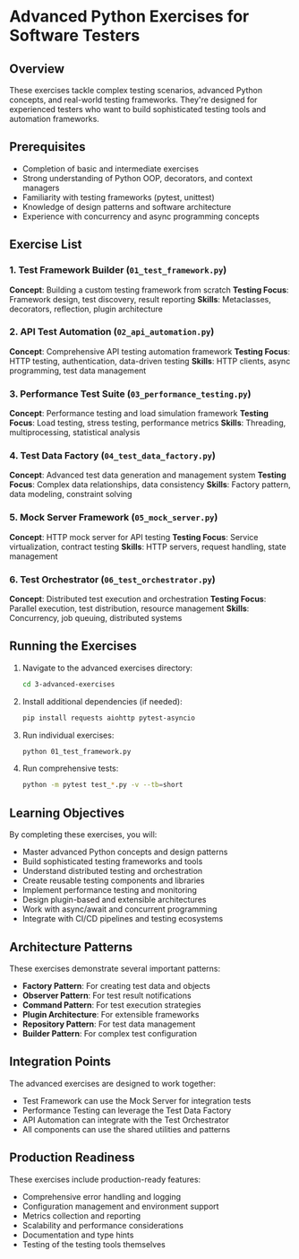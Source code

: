# Advanced Python Exercises for Software Testers

## Overview
These exercises tackle complex testing scenarios, advanced Python concepts, and real-world testing frameworks. They're designed for experienced testers who want to build sophisticated testing tools and automation frameworks.

## Prerequisites
- Completion of basic and intermediate exercises
- Strong understanding of Python OOP, decorators, and context managers
- Familiarity with testing frameworks (pytest, unittest)
- Knowledge of design patterns and software architecture
- Experience with concurrency and async programming concepts

## Exercise List

### 1. Test Framework Builder (`01_test_framework.py`)
**Concept**: Building a custom testing framework from scratch
**Testing Focus**: Framework design, test discovery, result reporting
**Skills**: Metaclasses, decorators, reflection, plugin architecture

### 2. API Test Automation (`02_api_automation.py`)
**Concept**: Comprehensive API testing automation framework
**Testing Focus**: HTTP testing, authentication, data-driven testing
**Skills**: HTTP clients, async programming, test data management

### 3. Performance Test Suite (`03_performance_testing.py`)
**Concept**: Performance testing and load simulation framework
**Testing Focus**: Load testing, stress testing, performance metrics
**Skills**: Threading, multiprocessing, statistical analysis

### 4. Test Data Factory (`04_test_data_factory.py`)
**Concept**: Advanced test data generation and management system
**Testing Focus**: Complex data relationships, data consistency
**Skills**: Factory pattern, data modeling, constraint solving

### 5. Mock Server Framework (`05_mock_server.py`)
**Concept**: HTTP mock server for API testing
**Testing Focus**: Service virtualization, contract testing
**Skills**: HTTP servers, request handling, state management

### 6. Test Orchestrator (`06_test_orchestrator.py`)
**Concept**: Distributed test execution and orchestration
**Testing Focus**: Parallel execution, test distribution, resource management
**Skills**: Concurrency, job queuing, distributed systems

## Running the Exercises

1. Navigate to the advanced exercises directory:
   ```bash
   cd 3-advanced-exercises
   ```

2. Install additional dependencies (if needed):
   ```bash
   pip install requests aiohttp pytest-asyncio
   ```

3. Run individual exercises:
   ```bash
   python 01_test_framework.py
   ```

4. Run comprehensive tests:
   ```bash
   python -m pytest test_*.py -v --tb=short
   ```

## Learning Objectives
By completing these exercises, you will:
- Master advanced Python concepts and design patterns
- Build sophisticated testing frameworks and tools
- Understand distributed testing and orchestration
- Create reusable testing components and libraries
- Implement performance testing and monitoring
- Design plugin-based and extensible architectures
- Work with async/await and concurrent programming
- Integrate with CI/CD pipelines and testing ecosystems

## Architecture Patterns
These exercises demonstrate several important patterns:
- **Factory Pattern**: For creating test data and objects
- **Observer Pattern**: For test result notifications
- **Command Pattern**: For test execution strategies
- **Plugin Architecture**: For extensible frameworks
- **Repository Pattern**: For test data management
- **Builder Pattern**: For complex test configuration

## Integration Points
The advanced exercises are designed to work together:
- Test Framework can use the Mock Server for integration tests
- Performance Testing can leverage the Test Data Factory
- API Automation can integrate with the Test Orchestrator
- All components can use the shared utilities and patterns

## Production Readiness
These exercises include production-ready features:
- Comprehensive error handling and logging
- Configuration management and environment support
- Metrics collection and reporting
- Scalability and performance considerations
- Documentation and type hints
- Testing of the testing tools themselves